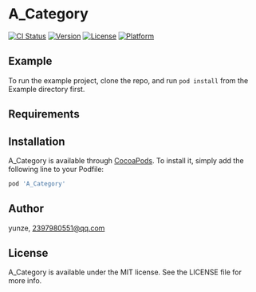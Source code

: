 # A_Category

[![CI Status](https://img.shields.io/travis/yunze/A_Category.svg?style=flat)](https://travis-ci.org/yunze/A_Category)
[![Version](https://img.shields.io/cocoapods/v/A_Category.svg?style=flat)](https://cocoapods.org/pods/A_Category)
[![License](https://img.shields.io/cocoapods/l/A_Category.svg?style=flat)](https://cocoapods.org/pods/A_Category)
[![Platform](https://img.shields.io/cocoapods/p/A_Category.svg?style=flat)](https://cocoapods.org/pods/A_Category)

## Example

To run the example project, clone the repo, and run `pod install` from the Example directory first.

## Requirements

## Installation

A_Category is available through [CocoaPods](https://cocoapods.org). To install
it, simply add the following line to your Podfile:

```ruby
pod 'A_Category'
```

## Author

yunze, 2397980551@qq.com

## License

A_Category is available under the MIT license. See the LICENSE file for more info.

